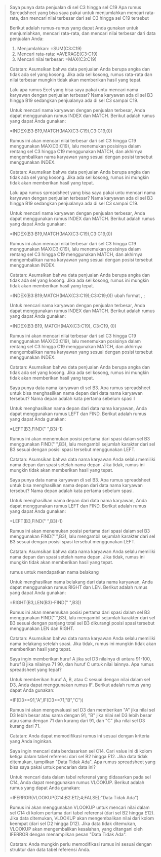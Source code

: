 > Saya punya data penjualan di sel C3 hingga sel C19 Apa rumus Spreadsheet yang bisa saya pakai untuk menjumlahkan mencari rata-rata, dan mencari nilai terbesar dari sel C3 hingga sel C19 tersebut
> 
> Berikut adalah rumus-rumus yang dapat Anda gunakan untuk menjumlahkan, mencari rata-rata, dan mencari nilai terbesar dari data penjualan Anda:
> 
> 1.  Menjumlahkan: =SUM(C3:C19)
> 2.  Mencari rata-rata: =AVERAGE(C3:C19)
> 3.  Mencari nilai terbesar: =MAX(C3:C19)
> 
> Catatan: Asumsikan bahwa data penjualan Anda berupa angka dan tidak ada sel yang kosong. Jika ada sel kosong, rumus rata-rata dan nilai terbesar mungkin tidak akan memberikan hasil yang tepat.
> 
> Lalu apa rumus Ecel yang bisa saya pakai untu mencari nama karyawan dengan penjualan terbesar? Nama karyawan ada di sel B3 hingga B19 sedangkan penjualanya ada di sel C3 sampai C19.
> 
> Untuk mencari nama karyawan dengan penjualan terbesar, Anda dapat menggunakan rumus INDEX dan MATCH. Berikut adalah rumus yang dapat Anda gunakan:
> 
> \=INDEX(B3:B19,MATCH(MAX(C3:C19),C3:C19,0))
> 
> Rumus ini akan mencari nilai terbesar dari sel C3 hingga C19 menggunakan MAX(C3:C19), lalu menemukan posisinya dalam rentang sel C3 hingga C19 menggunakan MATCH, dan akhirnya mengembalikan nama karyawan yang sesuai dengan posisi tersebut menggunakan INDEX.
> 
> Catatan: Asumsikan bahwa data penjualan Anda berupa angka dan tidak ada sel yang kosong. Jika ada sel kosong, rumus ini mungkin tidak akan memberikan hasil yang tepat.
> 
> Lalu apa rumus spreadsheet yang bisa saya pakai untu mencari nama karyawan dengan penjualan terbesar? Nama karyawan ada di sel B3 hingga B19 sedangkan penjualanya ada di sel C3 sampai C19.
> 
> Untuk mencari nama karyawan dengan penjualan terbesar, Anda dapat menggunakan rumus INDEX dan MATCH. Berikut adalah rumus yang dapat Anda gunakan:
> 
> \=INDEX(B3:B19,MATCH(MAX(C3:C19),C3:C19,0))
> 
> Rumus ini akan mencari nilai terbesar dari sel C3 hingga C19 menggunakan MAX(C3:C19), lalu menemukan posisinya dalam rentang sel C3 hingga C19 menggunakan MATCH, dan akhirnya mengembalikan nama karyawan yang sesuai dengan posisi tersebut menggunakan INDEX.
> 
> Catatan: Asumsikan bahwa data penjualan Anda berupa angka dan tidak ada sel yang kosong. Jika ada sel kosong, rumus ini mungkin tidak akan memberikan hasil yang tepat.
> 
> \=INDEX(B3:B19;MATCH(MAX(C3:C19);C3:C19;0)) ubah format , ;
> 
> Untuk mencari nama karyawan dengan penjualan terbesar, Anda dapat menggunakan rumus INDEX dan MATCH. Berikut adalah rumus yang dapat Anda gunakan:
> 
> \=INDEX(B3:B19, MATCH(MAX(C3:C19), C3:C19, 0))
> 
> Rumus ini akan mencari nilai terbesar dari sel C3 hingga C19 menggunakan MAX(C3:C19), lalu menemukan posisinya dalam rentang sel C3 hingga C19 menggunakan MATCH, dan akhirnya mengembalikan nama karyawan yang sesuai dengan posisi tersebut menggunakan INDEX.
> 
> Catatan: Asumsikan bahwa data penjualan Anda berupa angka dan tidak ada sel yang kosong. Jika ada sel kosong, rumus ini mungkin tidak akan memberikan hasil yang tepat.
> 
> Saya punya data nama karyawan di sel B3. Apa rumus spreadsheet untuk bisa menghasilkan nama depan dari data nama karyawan tersebut? Nama depan adalah kata pertama sebelum spasi I
> 
> Untuk menghasilkan nama depan dari data nama karyawan, Anda dapat menggunakan rumus LEFT dan FIND. Berikut adalah rumus yang dapat Anda gunakan:
> 
> \=LEFT(B3,FIND(" ",B3)-1)
> 
> Rumus ini akan menemukan posisi pertama dari spasi dalam sel B3 menggunakan FIND(" ",B3), lalu mengambil sejumlah karakter dari sel B3 sesuai dengan posisi spasi tersebut menggunakan LEFT.
> 
> Catatan: Asumsikan bahwa data nama karyawan Anda selalu memiliki nama depan dan spasi setelah nama depan. Jika tidak, rumus ini mungkin tidak akan memberikan hasil yang tepat.
> 
> Saya punya data nama karyawan di sel B3. Apa rumus spreadsheet untuk bisa menghasilkan nama depan dari data nama karyawan tersebut? Nama depan adalah kata pertama sebelum spasi.
> 
> Untuk menghasilkan nama depan dari data nama karyawan, Anda dapat menggunakan rumus LEFT dan FIND. Berikut adalah rumus yang dapat Anda gunakan:
> 
> \=LEFT(B3,FIND(" ",B3)-1)
> 
> Rumus ini akan menemukan posisi pertama dari spasi dalam sel B3 menggunakan FIND(" ",B3), lalu mengambil sejumlah karakter dari sel B3 sesuai dengan posisi spasi tersebut menggunakan LEFT.
> 
> Catatan: Asumsikan bahwa data nama karyawan Anda selalu memiliki nama depan dan spasi setelah nama depan. Jika tidak, rumus ini mungkin tidak akan memberikan hasil yang tepat.
> 
> rumus untuk mendapatkan nama belakang
> 
> Untuk menghasilkan nama belakang dari data nama karyawan, Anda dapat menggunakan rumus RIGHT dan LEN. Berikut adalah rumus yang dapat Anda gunakan:
> 
> \=RIGHT(B3,LEN(B3)-FIND(" ",B3))
> 
> Rumus ini akan menemukan posisi pertama dari spasi dalam sel B3 menggunakan FIND(" ",B3), lalu mengambil sejumlah karakter dari sel B3 sesuai dengan panjang total sel B3 dikurangi posisi spasi tersebut menggunakan LEN dan RIGHT.
> 
> Catatan: Asumsikan bahwa data nama karyawan Anda selalu memiliki nama belakang setelah spasi. Jika tidak, rumus ini mungkin tidak akan memberikan hasil yang tepat.
> 
> Saya ingin memberikan huruf A jika sel D3 nilainya di antara 91-100, huruf B jika nilainya 71 90, dan huruf C untuk nilai lainnya. Apa rumus spreadsheet yang tepat?
> 
> Untuk memberikan huruf A, B, atau C sesuai dengan nilai dalam sel D3, Anda dapat menggunakan rumus IF. Berikut adalah rumus yang dapat Anda gunakan:
> 
> \=IF(D3>=91,"A",IF(D3>=71,"B","C"))
> 
> Rumus ini akan mengevaluasi sel D3 dan memberikan "A" jika nilai sel D3 lebih besar atau sama dengan 91, "B" jika nilai sel D3 lebih besar atau sama dengan 71 dan kurang dari 91, dan "C" jika nilai sel D3 kurang dari 71.
> 
> Catatan: Anda dapat memodifikasi rumus ini sesuai dengan kriteria yang Anda inginkan.
> 
> Saya ingin mencari data berdasarkan sel C14. Cari value ini di kolom ketiga dalam tabel referensi dari sel B2 hingga E12. Jika data tidak ditemukan, tampilkan "Data Tidak Ada". Apa rumus spreadsheet yang bisa saya pakai untuk pencarian data ini?
> 
> Untuk mencari data dalam tabel referensi yang didasarkan pada sel C14, Anda dapat menggunakan rumus VLOOKUP. Berikut adalah rumus yang dapat Anda gunakan:
> 
> \=IFERROR(VLOOKUP(C14;B2:E12;4;FALSE);"Data Tidak Ada")
> 
> Rumus ini akan menggunakan VLOOKUP untuk mencari nilai dalam sel C14 di kolom pertama dari tabel referensi (dari sel B2 hingga E12). Jika data ditemukan, VLOOKUP akan mengembalikan nilai dari kolom keempat (dari sel D2 hingga D12). Jika data tidak ditemukan, VLOOKUP akan mengembalikan kesalahan, yang ditangani oleh IFERROR dengan menampilkan pesan "Data Tidak Ada".
> 
> Catatan: Anda mungkin perlu memodifikasi rumus ini sesuai dengan struktur dan data tabel referensi Anda.